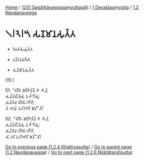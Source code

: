 
[Home](/) / [12S1 Sagāthāvaggasaṃyuttapāḷi](../...md) / [1 Devatāsaṃyutta](...md) / [1.2 Nandanavagga](../12S1/1/1.2.md)

# 𑁧𑁇𑁨𑁇𑁫 𑀲𑀡𑀫𑀸𑀦𑀲𑀼𑀢𑁆𑀢

* 𑀤𑁂𑀯𑀢𑀸𑀲𑀁𑀬𑀼𑀢𑁆𑀢

* 𑀦𑀦𑁆𑀤𑀦𑀯𑀕𑁆𑀕

* 𑀲𑀡𑀫𑀸𑀦𑀲𑀼𑀢𑁆𑀢

(15.)

51\. _“𑀞𑀺𑀢𑁂 𑀫𑀚𑁆𑀛𑀦𑁆𑀳𑀺𑀓𑁂 𑀓𑀸𑀮𑁂,_  
_𑀲𑀦𑁆𑀦𑀺𑀲𑀻𑀯𑁂𑀲𑀼 𑀧𑀓𑁆𑀔𑀺𑀲𑀼;_  
_𑀲𑀡𑀢𑁂𑀯 𑀩𑁆𑀭𑀳𑀸𑀭𑀜𑁆𑀜𑀁,_  
_𑀢𑀁 𑀪𑀬𑀁 𑀧𑀝𑀺𑀪𑀸𑀢𑀺 𑀫𑀦𑁆”𑀢𑀺𑁇_  


52\. _“𑀞𑀺𑀢𑁂 𑀫𑀚𑁆𑀛𑀦𑁆𑀳𑀺𑀓𑁂 𑀓𑀸𑀮𑁂,_  
_𑀲𑀦𑁆𑀦𑀺𑀲𑀻𑀯𑁂𑀲𑀼 𑀧𑀓𑁆𑀔𑀺𑀲𑀼;_  
_𑀲𑀡𑀢𑁂𑀯 𑀩𑁆𑀭𑀳𑀸𑀭𑀜𑁆𑀜𑀁,_  
_𑀲𑀸 𑀭𑀢𑀺 𑀧𑀝𑀺𑀪𑀸𑀢𑀺 𑀫𑀦𑁆”𑀢𑀺𑁇_  


[Go to previous page (1.2.4 Khattiyasutta)](1.2.4.md) / [Go to parent page (1.2 Nandanavagga)](../12S1/1/1.2.md) / [Go to next page (1.2.6 Niddātandīsutta)](1.2.6.md)


